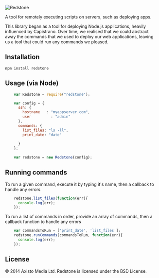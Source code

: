 ![Redstone](https://raw.github.com/axisto-live/redstone/master/redstone.png)

A tool for remotely executing scripts on servers, such as deploying apps.

This library began as a tool for deploying Node.js applications, heavily influenced by Capistrano. Over time, we realised that we could abstract away the commands that we used to deploy our web applications, leaving us a tool that could run any commands we pleased. 

Installation
---

    npm install redstone

Usage (via Node)
---

```javascript
    var Redstone = require("redstone");

    var config = {
      ssh: {
        hostname   : "myappserver.com",
        user 	     : "admin"
      }, 
      commands: {
        list_files: "ls -ll",
        print_date: "date"
        
      }
    };
    
    var redstone = new Redstone(config);
```

Running commands
---

To run a given command, execute it by typing it's name, then a callback to handle any errors

```javascript
    redstone.list_files(function(err){
      console.log(err);
    });
```

To run a list of commands in order, provide an array of commands, then a callback function to handle any errors

```javascript
    var commandsToRun = ['print_date', 'list_files'];
    redstone.runCommands(commandsToRun, function(err){
      console.log(err);
    });
```

License
---

&copy; 2014 Axisto Media Ltd. Redstone is licensed under the BSD License.
